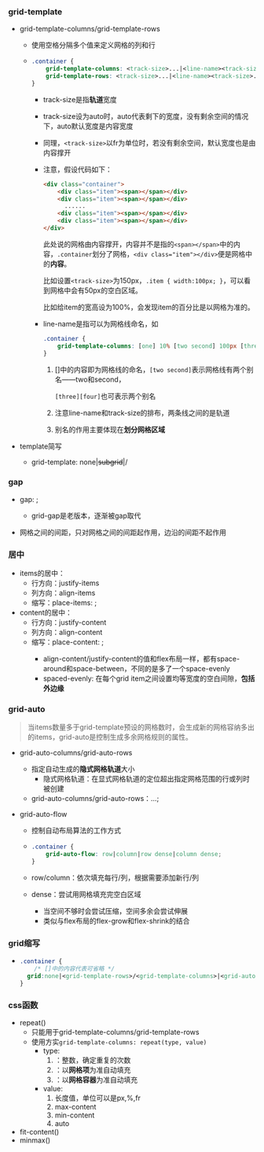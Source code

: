 ### grid-template

+ grid-template-columns/grid-template-rows

  - 使用空格分隔多个值来定义网格的列和行

  - ````css
    .container {
        grid-template-columns: <track-size>...|<line-name><track-size>...;
        grid-template-rows: <track-size>...|<line-name><track-size>...;
    }
    ````

    * track-size是指**轨道**宽度

    * track-size设为auto时，auto代表剩下的宽度，没有剩余空间的情况下，auto默认宽度是内容宽度

    * 同理，`<track-size>`以fr为单位时，若没有剩余空间，默认宽度也是由内容撑开

    * 注意，假设代码如下：

      ````html
      <div class="container">
          <div class="item"><span></span></div>
          <div class="item"><span></span></div>
          	......
          <div class="item"><span></span></div>
          <div class="item"><span></span></div>
      </div>
      ````

      此处说的网格由内容撑开，内容并不是指的`<span></span>`中的内容，`.container`划分了网格，`<div class="item"></div>`便是网格中的**内容**。

      比如设置`<track-size>`为150px，`.item { width:100px; }`，可以看到网格中会有50px的空白区域。

      比如给item的宽高设为100%，会发现item的百分比是以网格为准的。

    * line-name是指可以为网格线命名，如

      ````css
      .container {
          grid-template-columns: [one] 10% [two second] 100px [three][four] auto [end];
      }
      ````

      1. []中的内容即为网格线的命名，`[two second]`表示网格线有两个别名——two和second，

         `[three][four]`也可表示两个别名

      2. 注意line-name和track-size的排布，两条线之间的是轨道

      3. 别名的作用主要体现在**划分网格区域**

+ template简写

  - grid-template: none|<del>subgrid</del>|<grid-template-rows>/<grid-template-columns>

### gap

- gap: <grid-row-gap>  <grid-column-gap>;
  - grid-gap是老版本，逐渐被gap取代

+ 网格之间的间距，只对网格之间的间距起作用，边沿的间距不起作用

### 居中

+ items的居中：
  + 行方向：justify-items
  + 列方向：align-items
  + 缩写：place-items: <align-items> <justify-items>;
+ content的居中：
  	- 行方向：justify-content
  	- 列方向：align-content
   - 缩写：place-content: <align-content>  <justify-content>;
     - align-content/justify-content的值和flex布局一样，都有space-around和space-between，不同的是多了一个space-evenly
     - spaced-evenly: 在每个grid item之间设置均等宽度的空白间隙，**包括外边缘**

### grid-auto

> 当items数量多于grid-template预设的网格数时，会生成新的网格容纳多出的items，grid-auto是控制生成多余网格规则的属性。

+ grid-auto-columns/grid-auto-rows

  - 指定自动生成的**隐式网格轨道**大小
    * 隐式网格轨道：在显式网格轨道的定位超出指定网格范围的行或列时被创建
  - grid-auto-columns/grid-auto-rows：<track-size>...;

+ grid-auto-flow

  - 控制自动布局算法的工作方式

  - ````css
    .container {
        grid-auto-flow: row|column|row dense|column dense;
    }
    ````

  - row/column：依次填充每行/列，根据需要添加新行/列

  - dense：尝试用网格填充完空白区域

    * 当空间不够时会尝试压缩，空间多余会尝试伸展
    * 类似与flex布局的flex-grow和flex-shrink的结合

### grid缩写

+ ````css
  .container {
      /* []中的内容代表可省略 */
  	grid:none|<grid-template-rows>/<grid-template-columns>|<grid-auto-flow>[<grid-auto-rows>[/<grid-auto-columns>]];
  }
  ````

### css函数

+ repeat()
  - 只能用于grid-template-columns/grid-template-rows
  - 使用方实`grid-template-columns: repeat(type, value)`
    * type:
      1. <number>：整数，确定重复的次数
      2. <auto-fill>：以**网格项**为准自动填充
      3. <auto-fit>：以**网格容器**为准自动填充
    * value: 
      1. 长度值，单位可以是px,%,fr
      2. max-content
      3. min-content
      4. auto
+ fit-content()
+ minmax()